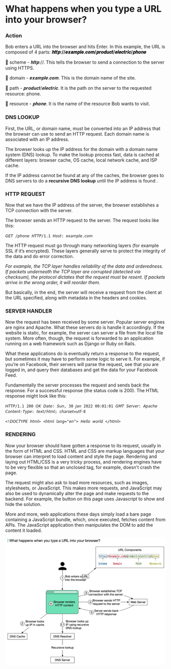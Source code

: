 # What happens when you type a URL into your browser?

### **Action**

Bob enters a URL into the browser and hits Enter. In this example, the URL is composed of 4 parts:       **𝒉𝒕𝒕𝒑://𝒆𝒙𝒂𝒎𝒑𝒍𝒆.𝒄𝒐𝒎/𝒑𝒓𝒐𝒅𝒖𝒄𝒕/𝒆𝒍𝒆𝒄𝒕𝒓𝒊𝒄/𝒑𝒉𝒐𝒏𝒆**

&#x20;           🔹 scheme - 𝒉𝒕𝒕𝒑://. This tells the browser to send a connection to the server using HTTPS.&#x20;

&#x20;           🔹 domain - 𝒆𝒙𝒂𝒎𝒑𝒍𝒆.𝒄𝒐𝒎. This is the domain name of the site.

&#x20;           🔹 path - 𝒑𝒓𝒐𝒅𝒖𝒄𝒕/𝒆𝒍𝒆𝒄𝒕𝒓𝒊𝒄. It is the path on the server to the requested resource: phone.&#x20;

&#x20;           🔹 resource - 𝒑𝒉𝒐𝒏𝒆. It is the name of the resource Bob wants to visit.



### DNS LOOKUP  <a href="#dns-lookup" id="dns-lookup"></a>

First, the URL, or domain name, must be converted into an IP address that the browser can use to send an HTTP request. Each domain name is associated with an IP address.

The browser looks up the IP address for the domain with a domain name system (DNS) lookup. To make the lookup process fast, data is cached at different layers: browser cache, OS cache, local network cache, and ISP cache.

&#x20;If the IP address cannot be found at any of the caches, the browser goes to DNS servers to do a **recursive DNS lookup** until the IP address is found .



### HTTP REQUEST <a href="#http-request" id="http-request"></a>

Now that we have the IP address of the server, the browser establishes a TCP connection with the server.

The browser sends an HTTP request to the server. The request looks like this:

&#x20; `𝘎𝘌𝘛 /𝘱𝘩𝘰𝘯𝘦 𝘏𝘛𝘛𝘗/1.1 𝘏𝘰𝘴𝘵: 𝘦𝘹𝘢𝘮𝘱𝘭𝘦.𝘤𝘰𝘮`

The HTTP request must go through many networking layers (for example SSL if it’s encrypted). These layers generally serve to protect the integrity of the data and do error correction.&#x20;

_For example, the TCP layer handles reliability of the data and orderedness. If packets underneath the TCP layer are corrupted (detected via checksum), the protocol dictates that the request must be resent. If packets arrive in the wrong order, it will reorder them._

But basically, in the end, the server will receive a request from the client at the URL specified, along with metadata in the headers and cookies.



### SERVER HANDLER <a href="#server-handler" id="server-handler"></a>

Now the request has been received by some server. Popular server engines are nginx and Apache. What these servers do is handle it accordingly. If the website is static, for example, the server can server a file from the local file system. More often, though, the request is forwarded to an application running on a web framework such as Django or Ruby on Rails.

What these applications do is eventually return a response to the request, but sometimes it may have to perform some logic to serve it. For example, if you’re on Facebook, their servers will parse the request, see that you are logged in, and query their databases and get the data for your Facebook Feed.

Fundamentally the server processes the request and sends back the response. For a successful response (the status code is 200). The HTML response might look like this:

`𝘏𝘛𝘛𝘗/1.1 200 𝘖𝘒 𝘋𝘢𝘵𝘦: 𝘚𝘶𝘯, 30 𝘑𝘢𝘯 2022 00:01:01 𝘎𝘔𝘛 𝘚𝘦𝘳𝘷𝘦𝘳: 𝘈𝘱𝘢𝘤𝘩𝘦 𝘊𝘰𝘯𝘵𝘦𝘯𝘵-𝘛𝘺𝘱𝘦: 𝘵𝘦𝘹𝘵/𝘩𝘵𝘮𝘭; 𝘤𝘩𝘢𝘳𝘴𝘦𝘵=𝘶𝘵𝘧-8`

`<!𝘋𝘖𝘊𝘛𝘠𝘗𝘌 𝘩𝘵𝘮𝘭> <𝘩𝘵𝘮𝘭 𝘭𝘢𝘯𝘨="𝘦𝘯"> 𝘏𝘦𝘭𝘭𝘰 𝘸𝘰𝘳𝘭𝘥 </𝘩𝘵𝘮𝘭>`



### RENDERING <a href="#rendering" id="rendering"></a>

Now your browser should have gotten a response to its request, usually in the form of HTML and CSS. HTML and CSS are markup languages that your browser can interpret to load content and style the page. Rendering and laying out HTML/CSS is a very tricky process, and rendering engines have to be very flexible so that an unclosed tag, for example, doesn’t crash the page.

The request might also ask to load more resources, such as images, stylesheets, or JavaScript. This makes more requests, and JavaScript may also be used to dynamically alter the page and make requests to the backend. For example, the button on this page uses Javascript to show and hide the solution.

More and more, web applications these days simply load a bare page containing a JavaScript bundle, which, once executed, fetches content from APIs. The JavaScript application then manipulates the DOM to add the content it loaded.

![](../.gitbook/assets/1644338439288.jpeg)
